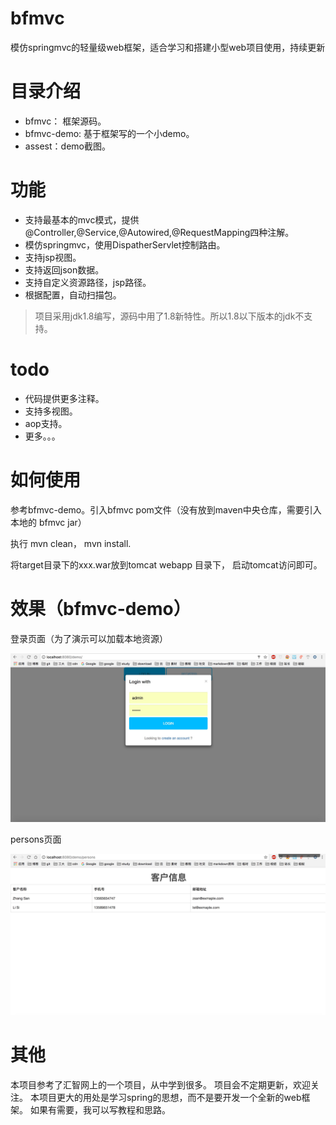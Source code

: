 # bfmvc
模仿springmvc的轻量级web框架，适合学习和搭建小型web项目使用，持续更新

# 目录介绍

- bfmvc： 框架源码。
- bfmvc-demo: 基于框架写的一个小demo。
- assest：demo截图。

# 功能

- 支持最基本的mvc模式，提供@Controller,@Service,@Autowired,@RequestMapping四种注解。
- 模仿springmvc，使用DispatherServlet控制路由。
- 支持jsp视图。
- 支持返回json数据。
- 支持自定义资源路径，jsp路径。
- 根据配置，自动扫描包。

> 项目采用jdk1.8编写，源码中用了1.8新特性。所以1.8以下版本的jdk不支持。

# todo

- 代码提供更多注释。
- 支持多视图。
- aop支持。
- 更多。。。

# 如何使用

参考bfmvc-demo。引入bfmvc pom文件（没有放到maven中央仓库，需要引入本地的 bfmvc jar）

执行 mvn clean， mvn install.

将target目录下的xxx.war放到tomcat webapp 目录下， 启动tomcat访问即可。

# 效果（bfmvc-demo）

登录页面（为了演示可以加载本地资源）

![](assest/login.png)

persons页面

![](assest/persons.png)

# 其他
本项目参考了汇智网上的一个项目，从中学到很多。
项目会不定期更新，欢迎关注。
本项目更大的用处是学习spring的思想，而不是要开发一个全新的web框架。
如果有需要，我可以写教程和思路。

